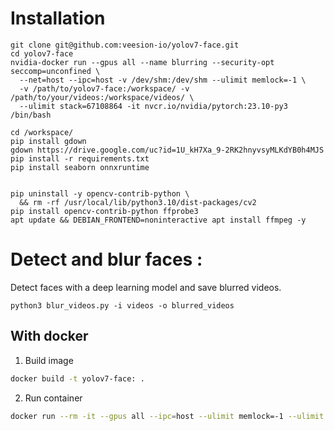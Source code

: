 
# Installation

```
git clone git@github.com:veesion-io/yolov7-face.git
cd yolov7-face
nvidia-docker run --gpus all --name blurring --security-opt seccomp=unconfined \
  --net=host --ipc=host -v /dev/shm:/dev/shm --ulimit memlock=-1 \
  -v /path/to/yolov7-face:/workspace/ -v /path/to/your/videos:/workspace/videos/ \
  --ulimit stack=67108864 -it nvcr.io/nvidia/pytorch:23.10-py3 /bin/bash

cd /workspace/
pip install gdown
gdown https://drive.google.com/uc?id=1U_kH7Xa_9-2RK2hnyvsyMLKdYB0h4MJS
pip install -r requirements.txt
pip install seaborn onnxruntime


pip uninstall -y opencv-contrib-python \
  && rm -rf /usr/local/lib/python3.10/dist-packages/cv2
pip install opencv-contrib-python ffprobe3
apt update && DEBIAN_FRONTEND=noninteractive apt install ffmpeg -y

```

# Detect and blur faces : 

Detect faces with a deep learning model and save blurred videos.
```
python3 blur_videos.py -i videos -o blurred_videos
```

## With docker

1. Build image

```bash
docker build -t yolov7-face: .
```

2. Run container

```bash
docker run --rm -it --gpus all --ipc=host --ulimit memlock=-1 --ulimit stack=67108864 --name face -v /root/videos:/workspace/videos -v /root/blurred_videos:/workspace/blurred_videos yolov7-face python3 blur_videos.py -i /workspace/videos -o /workspace/blurred_videos
```

